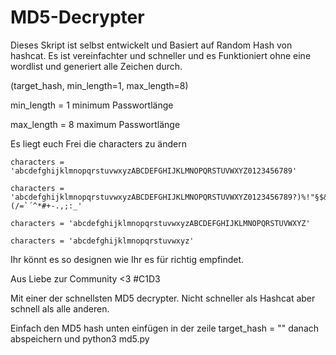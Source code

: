 # MD5-Decrypter
Dieses Skript ist selbst entwickelt und Basiert auf Random Hash von hashcat. Es ist vereinfachter und schneller und es Funktioniert ohne eine wordlist und generiert alle Zeichen durch.

(target_hash, min_length=1, max_length=8)

min_length = 1   minimum Passwortlänge

max_length = 8   maximum Passwortlänge

Es liegt euch Frei die characters zu ändern

    characters = 'abcdefghijklmnopqrstuvwxyzABCDEFGHIJKLMNOPQRSTUVWXYZ0123456789'
    
    characters = 'abcdefghijklmnopqrstuvwxyzABCDEFGHIJKLMNOPQRSTUVWXYZ0123456789?)%!"§$&(/=`´^*#+-.,;:_'
    
    characters = 'abcdefghijklmnopqrstuvwxyzABCDEFGHIJKLMNOPQRSTUVWXYZ'
    
    characters = 'abcdefghijklmnopqrstuvwxyz'
    
Ihr könnt es so designen wie Ihr es für richtig empfindet.


Aus Liebe zur Community <3 #C1D3

Mit einer der schnellsten MD5 decrypter. Nicht schneller als Hashcat aber schnell als alle anderen.


Einfach den MD5 hash unten einfügen in der zeile   target_hash = ""
danach abspeichern und python3 md5.py
